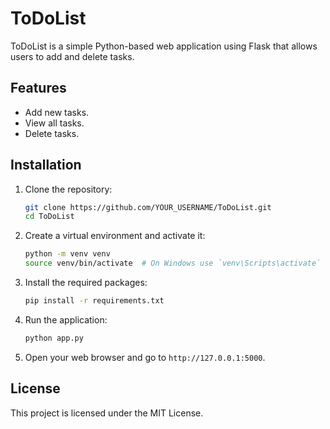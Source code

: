 # ToDoList

ToDoList is a simple Python-based web application using Flask that allows users to add and delete tasks.

## Features

- Add new tasks.
- View all tasks.
- Delete tasks.

## Installation

1. Clone the repository:
    ```bash
    git clone https://github.com/YOUR_USERNAME/ToDoList.git
    cd ToDoList
    ```

2. Create a virtual environment and activate it:
    ```bash
    python -m venv venv
    source venv/bin/activate  # On Windows use `venv\Scripts\activate`
    ```

3. Install the required packages:
    ```bash
    pip install -r requirements.txt
    ```

4. Run the application:
    ```bash
    python app.py
    ```

5. Open your web browser and go to `http://127.0.0.1:5000`.

## License

This project is licensed under the MIT License.
